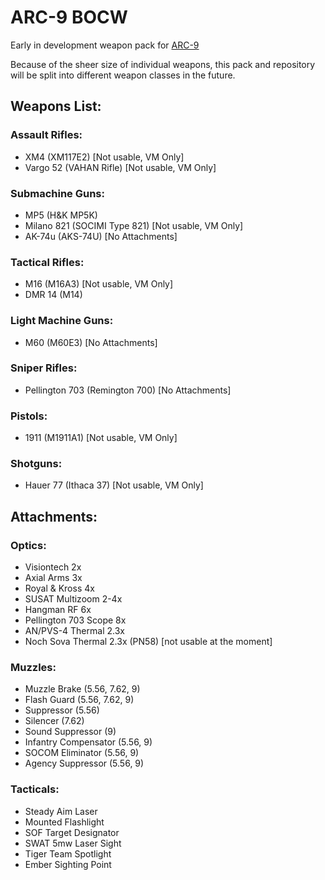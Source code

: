 # ARC-9 BOCW

Early in development weapon pack for [ARC-9](https://github.com/HaodongMo/ARC-9)

Because of the sheer size of individual weapons, this pack and repository will be split into different weapon classes in the future.

## Weapons List:

### Assault Rifles:

- XM4 (XM117E2)                [Not usable, VM Only]
- Vargo 52 (VAHAN Rifle)       [Not usable, VM Only]

### Submachine Guns:

- MP5        (H&K MP5K)
- Milano 821 (SOCIMI Type 821) [Not usable, VM Only]
- AK-74u     (AKS-74U)         [No Attachments]

### Tactical Rifles:

- M16        (M16A3)           [Not usable, VM Only]
- DMR 14     (M14)

### Light Machine Guns:

- M60        (M60E3)           [No Attachments]

### Sniper Rifles:

- Pellington 703 (Remington 700) [No Attachments]

### Pistols:

- 1911 (M1911A1) [Not usable, VM Only]

### Shotguns:

- Hauer 77 (Ithaca 37)        [Not usable, VM Only]


## Attachments:

### Optics:

- Visiontech 2x
- Axial Arms 3x
- Royal & Kross 4x
- SUSAT Multizoom 2-4x
- Hangman RF 6x
- Pellington 703 Scope 8x
- AN/PVS-4 Thermal 2.3x
- Noch Sova Thermal 2.3x (PN58) [not usable at the moment]

### Muzzles:

- Muzzle Brake (5.56, 7.62, 9)
- Flash Guard (5.56, 7.62, 9)
- Suppressor (5.56)
- Silencer (7.62)
- Sound Suppressor (9)
- Infantry Compensator (5.56, 9)
- SOCOM Eliminator (5.56, 9)
- Agency Suppressor (5.56, 9)

### Tacticals:

- Steady Aim Laser
- Mounted Flashlight
- SOF Target Designator
- SWAT 5mw Laser Sight
- Tiger Team Spotlight
- Ember Sighting Point
